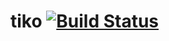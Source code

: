 # tiko [![Build Status](https://travis-ci.org/anasnakawa/tiko.png)](https://travis-ci.org/anasnakawa/tiko.png)